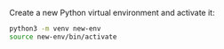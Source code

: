 Create a new Python virtual environment and activate it:

```bash
python3 -m venv new-env
source new-env/bin/activate
```